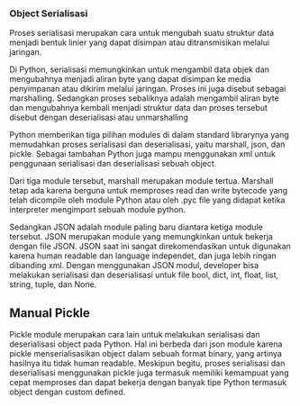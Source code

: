 ### Object Serialisasi
Proses serialisasi merupakan cara untuk mengubah suatu struktur data menjadi bentuk linier yang dapat disimpan atau ditransmisikan melalui jaringan.

Di Python, serialisasi memungkinkan untuk mengambil data objek dan mengubahnya menjadi aliran byte yang dapat disimpan ke media penyimpanan atau dikirim melalui jaringan. Proses ini juga disebut sebagai marshalling. Sedangkan proses sebaliknya adalah mengambil aliran byte dan mengubahnya kembali menjadi struktur data dan proses tersebut disebut dengan deserialisasi atau unmarshalling

Python memberikan tiga pilihan modules di dalam standard librarynya yang memudahkan proses serialisasi dan deserialisasi, yaitu marshall, json, dan pickle. Sebagai tambahan Python juga mampu menggunakan xml untuk penggunaan serialisasi dan deserialisasi sebuah object.

Dari tiga module tersebut, marshall merupakan module tertua. Marshall tetap ada karena berguna untuk memproses read dan write bytecode yang telah dicompile oleh module Python atau oleh .pyc file yang didapat ketika interpreter mengimport sebuah module python. 

Sedangkan JSON adalah module paling baru diantara ketiga module tersebut. JSON merupakan module yang memungkinkan untuk bekerja dengan file JSON. JSON saat ini sangat direkomendasikan untuk digunakan karena human readable dan language independet, dan juga lebih ringan dibanding xml.
Dengan menggunakan JSON modul, developer bisa melakukan serialisasi dan deserialisasi untuk file bool, dict, int, float, list, string, tuple, dan None.

## Manual Pickle

Pickle module merupakan cara lain untuk melakukan serialisasi dan deserialisasi object pada Python. Hal ini berbeda dari json module karena pickle menserialisasikan object dalam sebuah format binary, yang artinya hasilnya itu tidak human readable. Meskipun begitu, proses serialisasi dan deserialisasi menggunakan pickle juga termasuk memiliki kemampuat yang cepat memproses dan dapat bekerja dengan banyak tipe Python termasuk object dengan custom defined.



